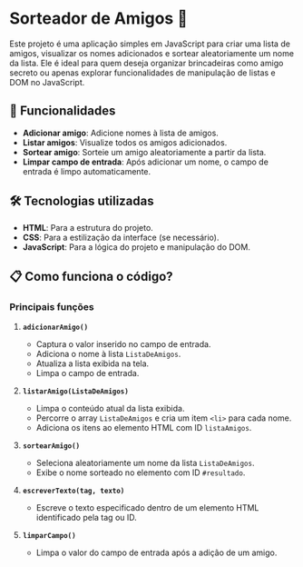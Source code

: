 # Sorteador de Amigos 🎉

Este projeto é uma aplicação simples em JavaScript para criar uma lista de amigos, visualizar os nomes adicionados e sortear aleatoriamente um nome da lista. Ele é ideal para quem deseja organizar brincadeiras como amigo secreto ou apenas explorar funcionalidades de manipulação de listas e DOM no JavaScript.

## 🚀 Funcionalidades

- **Adicionar amigo**: Adicione nomes à lista de amigos.
- **Listar amigos**: Visualize todos os amigos adicionados.
- **Sortear amigo**: Sorteie um amigo aleatoriamente a partir da lista.
- **Limpar campo de entrada**: Após adicionar um nome, o campo de entrada é limpo automaticamente.

## 🛠️ Tecnologias utilizadas

- **HTML**: Para a estrutura do projeto.
- **CSS**: Para a estilização da interface (se necessário).
- **JavaScript**: Para a lógica do projeto e manipulação do DOM.

## 📋 Como funciona o código?

### Principais funções

1. **`adicionarAmigo()`**
   - Captura o valor inserido no campo de entrada.
   - Adiciona o nome à lista `ListaDeAmigos`.
   - Atualiza a lista exibida na tela.
   - Limpa o campo de entrada.

2. **`listarAmigo(ListaDeAmigos)`**
   - Limpa o conteúdo atual da lista exibida.
   - Percorre o array `ListaDeAmigos` e cria um item `<li>` para cada nome.
   - Adiciona os itens ao elemento HTML com ID `listaAmigos`.

3. **`sortearAmigo()`**
   - Seleciona aleatoriamente um nome da lista `ListaDeAmigos`.
   - Exibe o nome sorteado no elemento com ID `#resultado`.

4. **`escreverTexto(tag, texto)`**
   - Escreve o texto especificado dentro de um elemento HTML identificado pela tag ou ID.

5. **`limparCampo()`**
   - Limpa o valor do campo de entrada após a adição de um amigo.

